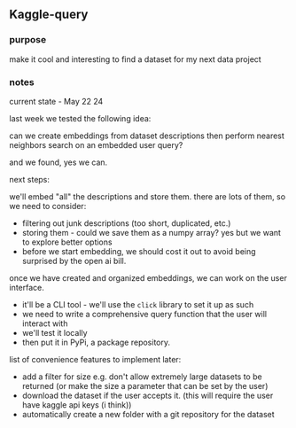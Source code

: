 ## Kaggle-query

### purpose

make it cool and interesting to find a dataset for my next data project

### notes

current state - May 22 24

last week we tested the following idea:

can we create embeddings from dataset descriptions then perform nearest neighbors search on an embedded user query?

and we found, yes we can.

next steps:

we'll embed "all" the descriptions and store them. there are lots of them, so we need to consider:

- filtering out junk descriptions (too short, duplicated, etc.)
- storing them - could we save them as a numpy array? yes but we want to explore better options
- before we start embedding, we should cost it out to avoid being surprised by the open ai bill.

once we have created and organized embeddings, we can work on the user interface.

- it'll be a CLI tool - we'll use the `click` library to set it up as such
- we need to write a comprehensive query function that the user will interact with
- we'll test it locally
- then put it in PyPi, a package repository.


list of convenience features to implement later:

- add a filter for size e.g. don't allow extremely large datasets to be returned (or make the size a parameter that can be set by the user) 
- download the dataset if the user accepts it. (this will require the user have kaggle api keys (i think))
- automatically create a new folder with a git repository for the dataset

